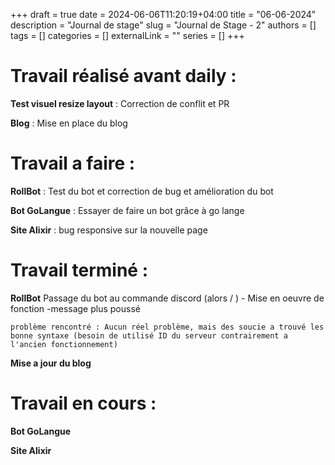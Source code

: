 +++ 
draft = true
date = 2024-06-06T11:20:19+04:00
title = "06-06-2024"
description = "Journal de stage"
slug = "Journal de Stage - 2"
authors = []
tags = []
categories = []
externalLink = ""
series = []
+++

# Travail réalisé avant daily :

**Test visuel resize layout** : Correction de conflit et PR

**Blog** : Mise en place du blog

# Travail a faire :

**RollBot** : Test du bot et correction de bug et amélioration du bot 

**Bot GoLangue** : Essayer de faire un bot grâce à go lange

**Site Alixir** : bug responsive sur la nouvelle page

# Travail terminé :

**RollBot** Passage du bot au commande discord (alors / )
    - Mise en oeuvre de fonction -message plus poussé

    problème rencontré : Aucun réel problème, mais des soucie a trouvé les bonne syntaxe (besoin de utilisé ID du serveur contrairement a l'ancien fonctionnement)

**Mise a jour du blog**


# Travail en cours :

**Bot GoLangue**

**Site Alixir**
